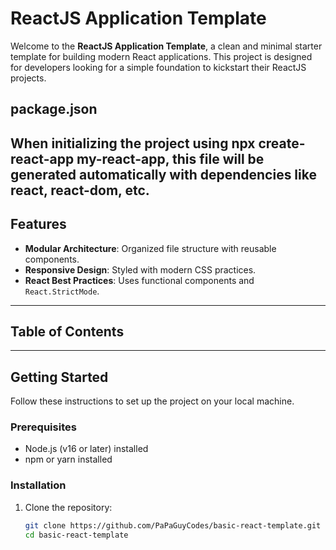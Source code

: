 # ReactJS Application Template

Welcome to the **ReactJS Application Template**, a clean and minimal starter template for building modern React applications. This project is designed for developers looking for a simple foundation to kickstart their ReactJS projects.


## package.json

When initializing the project using npx create-react-app my-react-app, this file will be generated automatically with dependencies like react, react-dom, etc.
---

## Features

- **Modular Architecture**: Organized file structure with reusable components.
- **Responsive Design**: Styled with modern CSS practices.
- **React Best Practices**: Uses functional components and `React.StrictMode`.

---

## Table of Contents
---

## Getting Started

Follow these instructions to set up the project on your local machine.

### Prerequisites

- Node.js (v16 or later) installed
- npm or yarn installed

### Installation

1. Clone the repository:
   ```bash
   git clone https://github.com/PaPaGuyCodes/basic-react-template.git
   cd basic-react-template

